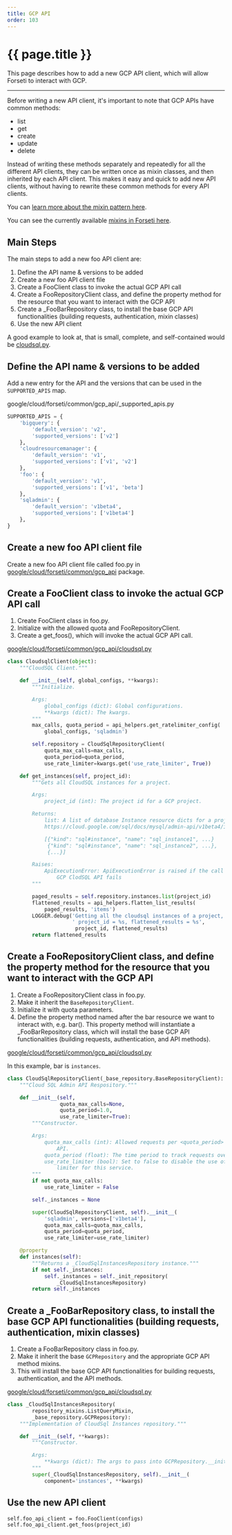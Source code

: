 ```yaml
---
title: GCP API
order: 103
---
```


# {{ page.title }}

This page describes how to add a new GCP API client, which will allow
Forseti to interact with GCP.

---

Before writing a new API client, it's important to note that GCP APIs have
common methods:

* list
* get
* create
* update
* delete

Instead of writing these methods separately and repeatedly for all the
different API clients, they can be written once as mixin classes, and then
inherited by each API client. This makes it easy and quick to add new API
clients, without having to rewrite these common methods for every API clients.

You can [learn more about the mixin pattern here](https://www.ianlewis.org/en/mixins-and-python).

You can see the currently available [mixins in Forseti here](https://github.com/GoogleCloudPlatform/forseti-security/blob/stable/google/cloud/forseti/common/gcp_api/repository_mixins.py).

## Main Steps

The main steps to add a new foo API client are:

1. Define the API name & versions to be added
1. Create a new foo API client file
1. Create a FooClient class to invoke the actual GCP API call
1. Create a FooRepositoryClient class, and define the property method for the resource that you want to interact with the GCP API
1. Create a _FooBarRepository class, to install the base GCP API functionalities (building requests, authentication, mixin classes)
1. Use the new API client

A good example to look at, that is small, complete, and self-contained would be
[cloudsql.py](https://github.com/GoogleCloudPlatform/forseti-security/blob/stable/google/cloud/forseti/common/gcp_api/cloudsql.py).

## Define the API name & versions to be added

Add a new entry for the API and the versions that can be used in the
`SUPPORTED_APIS` map.

google/cloud/forseti/common/gcp_api/_supported_apis.py

```python
SUPPORTED_APIS = {
    'bigquery': {
        'default_version': 'v2',
        'supported_versions': ['v2']
    },
    'cloudresourcemanager': {
        'default_version': 'v1',
        'supported_versions': ['v1', 'v2']
    },
    'foo': {
        'default_version': 'v1',
        'supported_versions': ['v1', 'beta']
    },
    'sqladmin': {
        'default_version': 'v1beta4',
        'supported_versions': ['v1beta4']
    },
}
```

## Create a new foo API client file

Create a new foo API client file called foo.py in
[google/cloud/forseti/common/gcp_api](https://github.com/GoogleCloudPlatform/forseti-security/tree/stable/google/cloud/forseti/common/gcp_api)
package.

## Create a FooClient class to invoke the actual GCP API call

1. Create FooClient class in foo.py.
1. Initialize with the allowed quota and FooRepositoryClient.
1. Create a get_foos(), which will invoke the actual GCP API
call.

[google/cloud/forseti/common/gcp_api/cloudsql.py](https://github.com/GoogleCloudPlatform/forseti-security/blob/stable/google/cloud/forseti/common/gcp_api/cloudsql.py)

```python
class CloudsqlClient(object):
    """CloudSQL Client."""

    def __init__(self, global_configs, **kwargs):
        """Initialize.

        Args:
            global_configs (dict): Global configurations.
            **kwargs (dict): The kwargs.
        """
        max_calls, quota_period = api_helpers.get_ratelimiter_config(
            global_configs, 'sqladmin')

        self.repository = CloudSqlRepositoryClient(
            quota_max_calls=max_calls,
            quota_period=quota_period,
            use_rate_limiter=kwargs.get('use_rate_limiter', True))

    def get_instances(self, project_id):
        """Gets all CloudSQL instances for a project.

        Args:
            project_id (int): The project id for a GCP project.

        Returns:
            list: A list of database Instance resource dicts for a project_id.
            https://cloud.google.com/sql/docs/mysql/admin-api/v1beta4/instances

            [{"kind": "sql#instance", "name": "sql_instance1", ...}
             {"kind": "sql#instance", "name": "sql_instance2", ...},
             {...}]

        Raises:
            ApiExecutionError: ApiExecutionError is raised if the call to the
                GCP ClodSQL API fails
        """

        paged_results = self.repository.instances.list(project_id)
        flattened_results = api_helpers.flatten_list_results(
            paged_results, 'items')
        LOGGER.debug('Getting all the cloudsql instances of a project,'
                     ' project_id = %s, flattened_results = %s',
                      project_id, flattened_results)
        return flattened_results
```

## Create a FooRepositoryClient class, and define the property method for the resource that you want to interact with the GCP API

1. Create a FooRepositoryClient class in foo.py.
1. Make it inherit the `BaseRepositoryClient`.
1. Initialize it with quota parameters.
1. Define the property method named after the bar resource we want to interact
with, e.g. bar(). This property method will instantiate a _FooBarRepository
class, which will install the base GCP API functionalities (building requests,
authentication, and API methods).

[google/cloud/forseti/common/gcp_api/cloudsql.py](https://github.com/GoogleCloudPlatform/forseti-security/blob/stable/google/cloud/forseti/common/gcp_api/cloudsql.py)

In this example, bar is ```instances```.

```python
class CloudSqlRepositoryClient(_base_repository.BaseRepositoryClient):
    """Cloud SQL Admin API Respository."""

    def __init__(self,
                 quota_max_calls=None,
                 quota_period=1.0,
                 use_rate_limiter=True):
        """Constructor.

        Args:
            quota_max_calls (int): Allowed requests per <quota_period> for the
                API.
            quota_period (float): The time period to track requests over.
            use_rate_limiter (bool): Set to false to disable the use of a rate
                limiter for this service.
        """
        if not quota_max_calls:
            use_rate_limiter = False

        self._instances = None

        super(CloudSqlRepositoryClient, self).__init__(
            'sqladmin', versions=['v1beta4'],
            quota_max_calls=quota_max_calls,
            quota_period=quota_period,
            use_rate_limiter=use_rate_limiter)

    @property
    def instances(self):
        """Returns a _CloudSqlInstancesRepository instance."""
        if not self._instances:
            self._instances = self._init_repository(
                _CloudSqlInstancesRepository)
        return self._instances
```

## Create a _FooBarRepository class, to install the base GCP API functionalities (building requests, authentication, mixin classes)

1. Create a FooBarRepository class in foo.py.
1. Make it inherit the base `GCPRepository` and the appropriate GCP API method
mixins.
1. This will install the base GCP API functionalities for building requests,
authentication, and the API methods.

[google/cloud/forseti/common/gcp_api/cloudsql.py](https://github.com/GoogleCloudPlatform/forseti-security/blob/stable/google/cloud/forseti/common/gcp_api/cloudsql.py)

```python
class _CloudSqlInstancesRepository(
        repository_mixins.ListQueryMixin,
        _base_repository.GCPRepository):
    """Implementation of CloudSql Instances repository."""

    def __init__(self, **kwargs):
        """Constructor.

        Args:
            **kwargs (dict): The args to pass into GCPRepository.__init__()
        """
        super(_CloudSqlInstancesRepository, self).__init__(
            component='instances', **kwargs)
```

## Use the new API client
```
self.foo_api_client = foo.FooClient(configs)
self.foo_api_client.get_foos(project_id)
```

